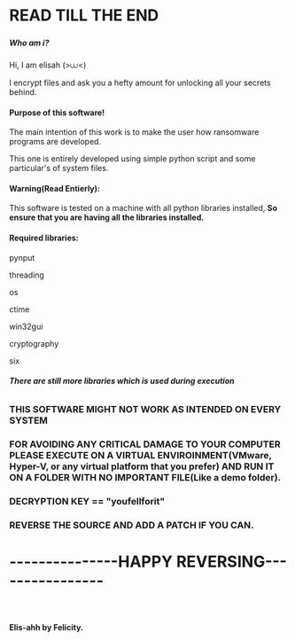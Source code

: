 # **READ TILL THE END**

##### 

##### **Who am i?**

Hi, I am elisah (>⩊<)

I encrypt files and ask you a hefty amount for unlocking all your secrets behind.





#### **Purpose of this software!**

The main intention of this work is to make the user how ransomware programs are developed. 

This one is entirely developed using simple python script and some particular's of system files.





#### **Warning(Read Entierly):**

This software is tested on a machine with all python libraries installed, **So ensure that you are having all the libraries installed.**





#### **Required libraries:**

pynput

threading

os 

ctime

win32gui

cryptography

six

###### **There are still more libraries which is used during execution**



## 

### **THIS SOFTWARE MIGHT NOT WORK AS INTENDED ON EVERY SYSTEM** 

### 

### **FOR AVOIDING ANY CRITICAL DAMAGE TO YOUR COMPUTER PLEASE EXECUTE ON A VIRTUAL ENVIROINMENT(VMware, Hyper-V, or any virtual platform that you prefer) AND RUN IT ON A FOLDER WITH NO IMPORTANT FILE(Like a demo folder).**

### 

### **DECRYPTION KEY == "youfellforit"**

### 

### **REVERSE THE SOURCE AND ADD A PATCH IF YOU CAN.**







#  **---------------HAPPY REVERSING----------------**









### &nbsp;

**Elis-ahh by Felicity.**







